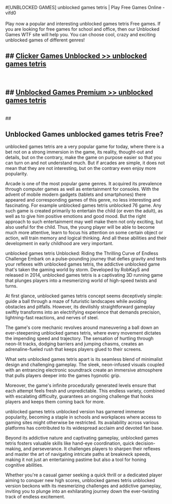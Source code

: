 #[UNBLOCKED GAMES] unblocked games tetris | Play Free Games Online - vifd0 <br>
<br>
Play now a popular and interesting unblocked games tetris Free games. If you are looking for free games for school and office, then our Unblocked Games WTF site will help you. You can choose cool, crazy and exciting unblocked games of different genres!


## ##  [Clicker Games Unblocked >> unblocked games tetris](http://freeplayer.one?title=unblocked_games_tetris&ref=22)
  <br>

##  ## [Unblocked Games Premium >> unblocked games tetris](http://freeplayer.one?title=unblocked_games_tetris&ref=22)
  <br>
  ##



## Unblocked Games unblocked games tetris Free?

unblocked games tetris are a very popular game for today, where there is a bet not on a strong immersion in the game, its reality, thought-out and details, but on the contrary, make the game on purpose easier so that you can turn on and not understand much. But if arcades are simple, it does not mean that they are not interesting, but on the contrary even enjoy more popularity.

Arcade is one of the most popular game genres. It acquired its prevalence through computer games as well as entertainment for consoles. With the advent of mobile modern gadgets (tablets and smartphones) there appeared and corresponding games of this genre, no less interesting and fascinating. For example unblocked games tetris unblocked 76 game. Any such game is created primarily to entertain the child (or even the adult), as well as to give him positive emotions and good mood. But the right approach to such entertainment may well make them not only exciting, but also useful for the child. Thus, the young player will be able to become much more attentive, learn to focus his attention on some certain object or action, will train memory and logical thinking. And all these abilities and their development in early childhood are very important.

unblocked games tetris Unblocked: Riding the Thrilling Curve of Endless Challenge
Embark on a pulse-pounding journey that defies gravity and tests your reflexes with unblocked games tetris, the addictive unblocked game that's taken the gaming world by storm. Developed by RobKayS and released in 2014, unblocked games tetris is a captivating 3D running game that plunges players into a mesmerizing world of high-speed twists and turns.

At first glance, unblocked games tetris concept seems deceptively simple: guide a ball through a maze of futuristic landscapes while avoiding obstacles and pitfalls. However, its devilishly straightforward gameplay swiftly transforms into an electrifying experience that demands precision, lightning-fast reactions, and nerves of steel.

The game's core mechanic revolves around maneuvering a ball down an ever-steepening unblocked games tetris, where every movement dictates the impending speed and trajectory. The sensation of hurtling through neon-lit tracks, dodging barriers and jumping chasms, creates an adrenaline-fueled rush that keeps players glued to their screens.

What sets unblocked games tetris apart is its seamless blend of minimalist design and challenging gameplay. The sleek, neon-infused visuals coupled with an entrancing electronic soundtrack create an immersive atmosphere that pulls players deeper into the games hypnotic grip.

Moreover, the game's infinite procedurally generated levels ensure that each attempt feels fresh and unpredictable. This endless variety, combined with escalating difficulty, guarantees an ongoing challenge that hooks players and keeps them coming back for more.

unblocked games tetris unblocked version has garnered immense popularity, becoming a staple in schools and workplaces where access to gaming sites might otherwise be restricted. Its availability across various platforms has contributed to its widespread acclaim and devoted fan base.

Beyond its addictive nature and captivating gameplay, unblocked games tetris fosters valuable skills like hand-eye coordination, quick decision-making, and perseverance. It challenges players to sharpen their reflexes and master the art of navigating intricate paths at breakneck speeds, making it not just an entertaining pastime but also a tool for honing cognitive abilities.

Whether you're a casual gamer seeking a quick thrill or a dedicated player aiming to conquer new high scores, unblocked games tetris unblocked version beckons with its mesmerizing challenges and addictive gameplay, inviting you to plunge into an exhilarating journey down the ever-twisting track of endless excitement.